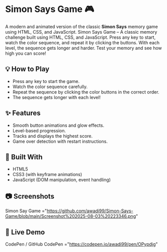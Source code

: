 # Simon Says Game 🎮

A modern and animated version of the classic **Simon Says** memory game using HTML, CSS, and JavaScript.
Simon Says Game – A classic memory challenge built using HTML, CSS, and JavaScript.
Press any key to start, watch the color sequence, and repeat it by clicking the buttons.
With each level, the sequence gets longer and harder.
Test your memory and see how high you can score!

## 💡 How to Play
- Press any key to start the game.
- Watch the color sequence carefully.
- Repeat the sequence by clicking the color buttons in the correct order.
- The sequence gets longer with each level!

## ✨ Features
- Smooth button animations and glow effects.
- Level-based progression.
- Tracks and displays the highest score.
- Game over detection with restart instructions.

## 🚀 Built With
- HTML5
- CSS3 (with keyframe animations)
- JavaScript (DOM manipulation, event handling)

## 📷 Screenshots
Simon Say Game ="https://github.com/awadi99/Simon-Says-Game/blob/main/Screenshot%202025-08-03%20223346.png"


## 🔗 Live Demo
 CodePen / GitHub 
 CodePen ="https://codepen.io/awadi99/pen/OPypdjg"
